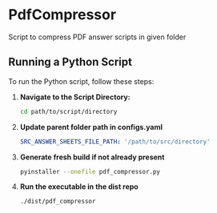 # PdfCompressor

Script to compress PDF answer scripts in given folder 

## Running a Python Script

To run the Python script, follow these steps:

1. **Navigate to the Script Directory:**

    ```bash
    cd path/to/script/directory
    ```
2. **Update parent folder path in configs.yaml**

    ```yaml
    SRC_ANSWER_SHEETS_FILE_PATH: '/path/to/src/directory'
    ```
3. **Generate fresh build if not already present**

    ```bash
    pyinstaller --onefile pdf_compressor.py
    ```
4. **Run the executable in the dist repo**
    ```bash
    ./dist/pdf_compressor
    ```
